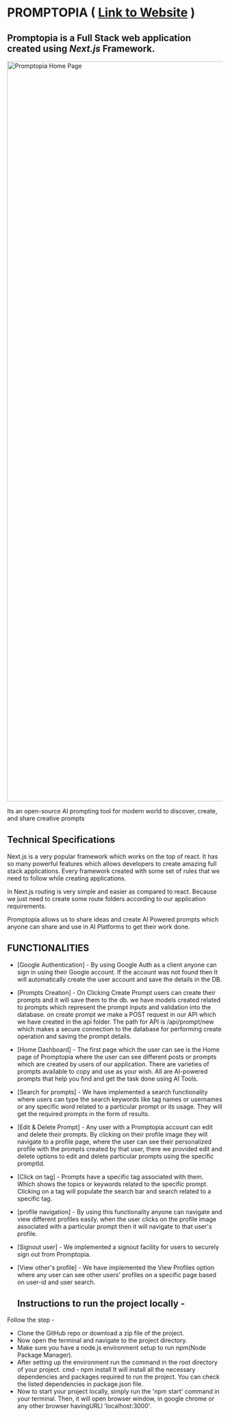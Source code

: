 # PROMPTOPIA ( [Link to Website](https://promptopia-5oaq5en0i-aditya-singhal03.vercel.app/) )
## Promptopia is a Full Stack web application created using _Next.js_ Framework.

<img width="1728" alt="Promptopia Home Page" src="https://github.com/Aditya-singhal03/Promptopia/assets/76598520/ec8d3c79-6f9d-4e7f-aca6-0a28606990c6">

Its an open-source AI prompting tool for modern world to discover, create, and share creative prompts

## Technical Specifications

Next.js is a very popular framework which works on the top of react. It has so many powerful features which allows developers to create amazing full stack applications. Every framework created with some set of rules that we need to follow while creating applications.

In Next.js routing is very simple and easier as compared to react. Because we just need to create some route folders according to our application requirements.

Promptopia allows us to share ideas and create AI Powered prompts which anyone can share and use in AI Platforms to get their work done.

## FUNCTIONALITIES

- [Google Authentication] - By using Google Auth as a client anyone can sign in using their Google account. If the account was not found then It will automatically create the user account and save the details in the DB.

- [Prompts Creation] - On Clicking Create Prompt users can create their prompts and it will save them to the db. we have models created related to prompts which represent the prompt inputs and validation into the database. on create prompt we make a POST request in our API which we have created in the api folder. The path for API is /api/prompt/new which makes a secure connection to the database for performing create operation and saving the prompt details.

- [Home Dashboard] - The first page which the user can see is the Home page of Promptopia where the user can see different posts or prompts which are created by users of our application. There are varieties of prompts available to copy and use as your wish. All are AI-powered prompts that help you find and get the task done using AI Tools.

- [Search for prompts] - We have implemented a search functionality where users can type the search keywords like tag names or usernames or any specific word related to a particular prompt or its usage. They will get the required prompts in the form of results.

- [Edit & Delete Prompt] - Any user with a Promptopia account can edit and delete their prompts. By clicking on their profile image they will navigate to a profile page, where the user can see their personalized profile with the prompts created by that user, there we provided edit and delete options to edit and delete particular prompts using the specific promptId.

- [Click on tag] - Prompts have a specific tag associated with them. Which shows the topics or keywords related to the specific prompt. Clicking on a tag will populate the search bar and search related to a specific tag.

- [profile navigation] - By using this functionality anyone can navigate and view different profiles easily. when the user clicks on the profile image associated with a particular prompt then it will navigate to that user's profile.

- [Signout user] - We implemented a signout facility for users to securely sign out from Promptopia.

- [View other's profile] - We have implemented the View Profiles option where any user can see other users' profiles on a specific page based on user-id and user search.

  ## Instructions to run the project locally -

 Follow the step - 
 - Clone the GitHub repo or download a zip file of the project. 
 - Now open the terminal and navigate to the project directory. 
 - Make sure you have a node.js environment setup to run npm(Node Package Manager). 
 - After setting up the environment run the command in the root directory of your project. cmd - npm install It will install all the necessary dependencies and packages required to run the project. You can check the listed dependencies in package.json file. 
 - Now to start your project locally, simply run the 'npm start' command in your terminal. Then, it will open browser window, in google chrome or any other browser havingURLl 'localhost:3000'.

